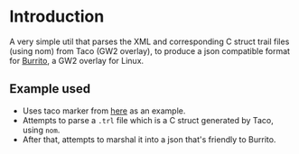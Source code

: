 # Introduction

A very simple util that parses the XML and corresponding C struct trail files (using nom) from Taco (GW2 overlay), to produce a json compatible format for [Burrito](https://github.com/AsherGlick/Burrito), a GW2 overlay for Linux.

## Example used

- Uses taco marker from [here](https://fast.farming-community.eu/open-world/solo-farming) as an example.
- Attempts to parse a `.trl` file which is a C struct generated by Taco, using `nom`.
- After that, attempts to marshal it into a json that's friendly to Burrito.
